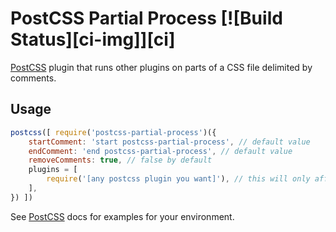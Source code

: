 # PostCSS Partial Process [![Build Status][ci-img]][ci]

[PostCSS] plugin that runs other plugins on parts of a CSS file delimited by comments.

[PostCSS]: https://github.com/postcss/postcss

## Usage

```js
postcss([ require('postcss-partial-process')({
    startComment: 'start postcss-partial-process', // default value
    endComment: 'end postcss-partial-process', // default value
    removeComments: true, // false by default
    plugins = [
        require('[any postcss plugin you want]'), // this will only affect the CSS between the comments "start postcss-partial-process" and  "end postcss-partial-process"
    ],
}) ])
```

See [PostCSS] docs for examples for your environment.
